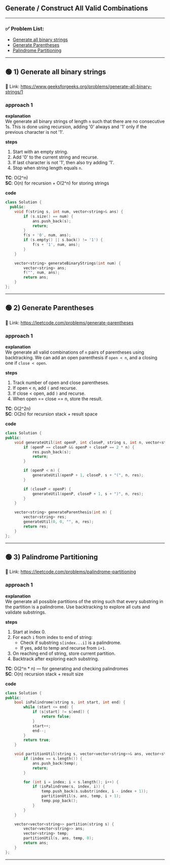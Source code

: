 ## **Generate / Construct All Valid Combinations**

---

### ✅ Problem List:

- [Generate all binary strings](https://www.geeksforgeeks.org/problems/generate-all-binary-strings/1)
- [Generate Parentheses](https://leetcode.com/problems/generate-parentheses)
- [Palindrome Partitioning](https://leetcode.com/problems/palindrome-partitioning)

---

## 🟢 1) Generate all binary strings  
🔗 Link: https://www.geeksforgeeks.org/problems/generate-all-binary-strings/1

### approach 1

**explanation**  
We generate all binary strings of length `n` such that there are no consecutive 1s. This is done using recursion, adding '0' always and '1' only if the previous character is not '1'.

**steps**
1. Start with an empty string.
2. Add '0' to the current string and recurse.
3. If last character is not '1', then also try adding '1'.
4. Stop when string length equals `n`.

**TC**: O(2^n)  
**SC**: O(n) for recursion + O(2^n) for storing strings

**code**
```cpp
class Solution {
  public:
    void f(string s, int num, vector<string>& ans) {
        if (s.size() == num) {
            ans.push_back(s);
            return;
        }
        f(s + '0', num, ans);
        if (s.empty() || s.back() != '1') {
            f(s + '1', num, ans);
        }
    }

    vector<string> generateBinaryStrings(int num) {
        vector<string> ans;
        f("", num, ans);
        return ans;
    }
};
```

---

## 🟢 2) Generate Parentheses  
🔗 Link: https://leetcode.com/problems/generate-parentheses

### approach 1

**explanation**  
We generate all valid combinations of `n` pairs of parentheses using backtracking. We can add an open parenthesis if `open < n`, and a closing one if `close < open`.

**steps**
1. Track number of open and close parentheses.
2. If open < n, add `(` and recurse.
3. If close < open, add `)` and recurse.
4. When open == close == n, store the result.

**TC**: O(2^2n)  
**SC**: O(2n) for recursion stack + result space

**code**
```cpp
class Solution {
public:
    void generateUtil(int openP, int closeP, string s, int n, vector<string>& res) {
        if (openP == closeP && openP + closeP == 2 * n) {
            res.push_back(s);
            return;
        }

        if (openP < n) {
            generateUtil(openP + 1, closeP, s + "(", n, res);
        }

        if (closeP < openP) {
            generateUtil(openP, closeP + 1, s + ")", n, res);
        }
    }

    vector<string> generateParenthesis(int n) {
        vector<string> res;
        generateUtil(0, 0, "", n, res);
        return res;
    }
};
```

---

## 🟢 3) Palindrome Partitioning  
🔗 Link: https://leetcode.com/problems/palindrome-partitioning

### approach 1

**explanation**  
We generate all possible partitions of the string such that every substring in the partition is a palindrome. Use backtracking to explore all cuts and validate substrings.

**steps**
1. Start at index 0.
2. For each `i` from index to end of string:
   - Check if substring `s[index...i]` is a palindrome.
   - If yes, add to temp and recurse from `i+1`.
3. On reaching end of string, store current partition.
4. Backtrack after exploring each substring.

**TC**: O(2^n * n) — for generating and checking palindromes  
**SC**: O(n) recursion stack + result size

**code**
```cpp
class Solution {
public:
    bool isPalindrome(string s, int start, int end) {
        while (start <= end) {
            if (s[start] != s[end]) {
                return false;
            }
            start++;
            end--;
        }
        return true;
    }

    void partitionUtil(string s, vector<vector<string>>& ans, vector<string> temp, int index) {
        if (index == s.length()) {
            ans.push_back(temp);
            return;
        }

        for (int i = index; i < s.length(); i++) {
            if (isPalindrome(s, index, i)) {
                temp.push_back(s.substr(index, i - index + 1));
                partitionUtil(s, ans, temp, i + 1);
                temp.pop_back();
            }
        }
    }

    vector<vector<string>> partition(string s) {
        vector<vector<string>> ans;
        vector<string> temp;
        partitionUtil(s, ans, temp, 0);
        return ans;
    }
};
```

---
